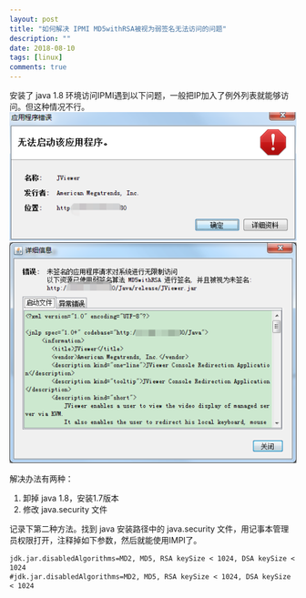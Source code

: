 ```yaml
---
layout: post
title: "如何解决 IPMI MD5withRSA被视为弱签名无法访问的问题"
description: ""
date: 2018-08-10
tags: [linux]
comments: true
---
```


安装了 java 1.8 环境访问IPMI遇到以下问题，一般把IP加入了例外列表就能够访问。但这种情况不行。
![ipmi_error_1](/assets/img/ipmi_error_1.png) ![ipmi_error_2](/assets/img/ipmi_error_2.png)

解决办法有两种：
1. 卸掉 java 1.8，安装1.7版本
2. 修改 java.security 文件

记录下第二种方法。找到 java 安装路径中的 java.security 文件，用记事本管理员权限打开，注释掉如下参数，然后就能使用IMPI了。

```
jdk.jar.disabledAlgorithms=MD2, MD5, RSA keySize < 1024, DSA keySize < 1024
#jdk.jar.disabledAlgorithms=MD2, MD5, RSA keySize < 1024, DSA keySize < 1024
```

